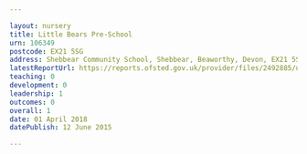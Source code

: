 ```yaml
---

layout: nursery
title: Little Bears Pre-School
urn: 106349
postcode: EX21 5SG
address: Shebbear Community School, Shebbear, Beaworthy, Devon, EX21 5SG
latestReportUrl: https://reports.ofsted.gov.uk/provider/files/2492885/urn/106349.pdf
teaching: 0
development: 0
leadership: 1
outcomes: 0
overall: 1
date: 01 April 2018 
datePublish: 12 June 2015

---
```

